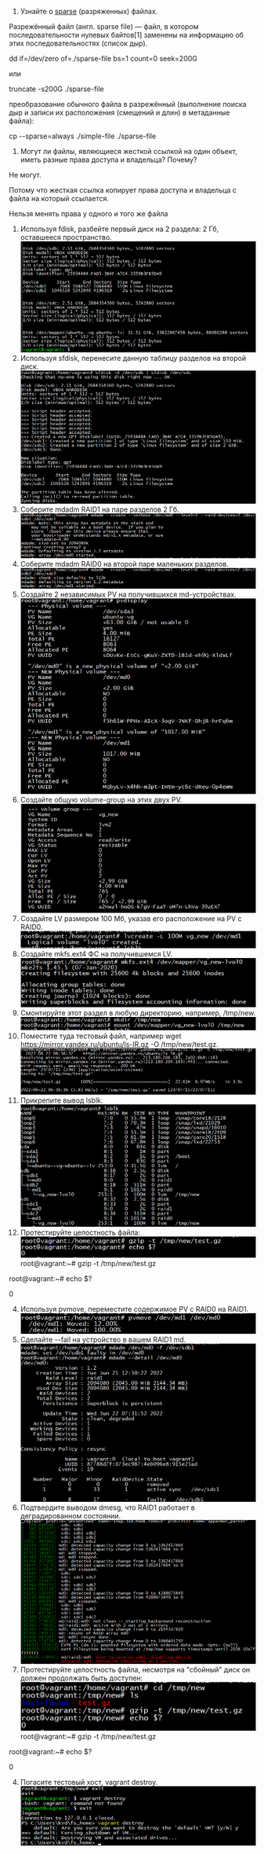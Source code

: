 
1. Узнайте о [sparse](https://ru.wikipedia.org/wiki/%D0%A0%D0%B0%D0%B7%D1%80%D0%B5%D0%B6%D1%91%D0%BD%D0%BD%D1%8B%D0%B9_%D1%84%D0%B0%D0%B9%D0%BB) (разряженных) файлах.

Разрежённый файл (англ. sparse file) — файл, в котором последовательности нулевых байтов[1] заменены на информацию об этих последовательностях (список дыр).

dd if=/dev/zero of=./sparse-file bs=1 count=0 seek=200G

или

truncate -s200G ./sparse-file

преобразование обычного файла в разрежённый (выполнение поиска дыр и записи их расположения (смещений и длин) в метаданные файла):

cp --sparse=always ./simple-file ./sparse-file

1. Могут ли файлы, являющиеся жесткой ссылкой на один объект, иметь разные права доступа и владельца? Почему?

Не могут.

Потому что жесткая ссылка копирует права доступа и владельца с файла на который ссылается. 

Нельзя менять права у одного и того же файла


1. Используя fdisk, разбейте первый диск на 2 раздела: 2 Гб, оставшееся пространство.
![](Screenshot_3.png)
2. Используя sfdisk, перенесите данную таблицу разделов на второй диск.
![](Screenshot_1.png)
3. Соберите mdadm RAID1 на паре разделов 2 Гб.
![](Screenshot_7.png)
4. Соберите mdadm RAID0 на второй паре маленьких разделов.
![](Screenshot_6.png)
5. Создайте 2 независимых PV на получившихся md-устройствах.
![](Screenshot_8.png)
6. Создайте общую volume-group на этих двух PV.
![](Screenshot_10.png)
7. Создайте LV размером 100 Мб, указав его расположение на PV с RAID0.
![](Screenshot_11.png)
8. Создайте mkfs.ext4 ФС на получившемся LV.
![](Screenshot_12.png)
9. Смонтируйте этот раздел в любую директорию, например, /tmp/new.
![](Screenshot_13.png)
10. Поместите туда тестовый файл, например wget https://mirror.yandex.ru/ubuntu/ls-lR.gz -O /tmp/new/test.gz.
![](Screenshot_14.png)
11. Прикрепите вывод lsblk.
![](Screenshot_15.png)
12. Протестируйте целостность файла:
![](Screenshot_16.png)
root@vagrant:~# gzip -t /tmp/new/test.gz

root@vagrant:~# echo $?

0

4. Используя pvmove, переместите содержимое PV с RAID0 на RAID1.
![](Screenshot_17.png)
4. Сделайте --fail на устройство в вашем RAID1 md.
![](Screenshot_18.png)
4. Подтвердите выводом dmesg, что RAID1 работает в деградированном состоянии.
![](Screenshot_20.png)
4. Протестируйте целостность файла, несмотря на "сбойный" диск он должен продолжать быть доступен:
![](Screenshot_22.png)
root@vagrant:~# gzip -t /tmp/new/test.gz

root@vagrant:~# echo $?

0

4. Погасите тестовый хост, vagrant destroy.
![](Screenshot_23.png)

